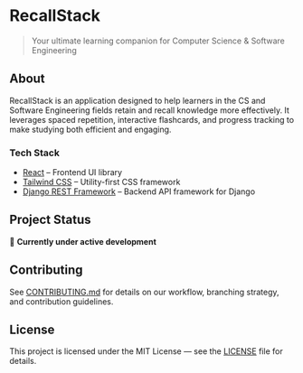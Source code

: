 # RecallStack

> Your ultimate learning companion for Computer Science & Software Engineering  

## About

RecallStack is an application designed to help learners in the CS and Software Engineering fields retain and recall knowledge more effectively. It leverages spaced repetition, interactive flashcards, and progress tracking to make studying both efficient and engaging.

### Tech Stack

- [React](https://react.dev/) – Frontend UI library
- [Tailwind CSS](https://tailwindcss.com/) – Utility-first CSS framework  
- [Django REST Framework](https://www.django-rest-framework.org/) – Backend API framework for Django  

## Project Status

🚧 **Currently under active development**

## Contributing

See [CONTRIBUTING.md](CONTRIBUTING.md) for details on our workflow, branching strategy, and contribution guidelines.

## License

This project is licensed under the MIT License — see the [LICENSE](LICENSE) file for details.